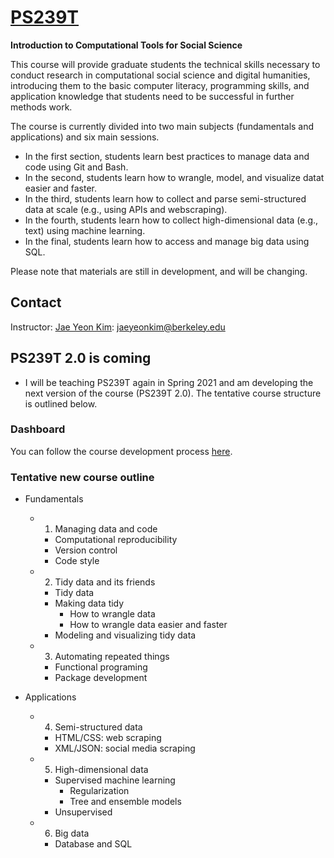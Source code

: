 # [PS239T](http://polisci.berkeley.edu/course/introduction-computational-tools-and-techniques-3)
**Introduction to Computational Tools for Social Science**

This course will provide graduate students the technical skills necessary to conduct research in computational social science and digital humanities, introducing them to the basic computer literacy, programming skills, and application knowledge that students need to be successful in further methods work.

The course is currently divided into two main subjects (fundamentals and applications) and six main sessions. 

- In the first section, students learn best practices to manage data and code using Git and Bash. 
- In the second, students learn how to wrangle, model, and visualize datat easier and faster. 
- In the third, students learn how to collect and parse semi-structured data at scale (e.g., using APIs and webscraping). 
- In the fourth, students learn how to collect high-dimensional data (e.g., text) using machine learning. 
- In the final, students learn how to access and manage big data using SQL. 

Please note that materials are still in development, and will be changing.

## Contact

Instructor: [Jae Yeon Kim](https://jaeyk.github.io/): jaeyeonkim@berkeley.edu

## PS239T 2.0 is coming 

- I will be teaching PS239T again in Spring 2021 and am developing the next version of the course (PS239T 2.0). The tentative course structure is outlined below. 

### Dashboard 

You can follow the course development process [here](https://github.com/jaeyk/PS239T/projects/1).

### Tentative new course outline 

- Fundamentals 
     - 1. Managing data and code 
         - Computational reproducibility 
         - Version control 
         - Code style 
     - 2. Tidy data and its friends  
        - Tidy data 
        - Making data tidy 
            - How to wrangle data  
            - How to wrangle data easier and faster  
        - Modeling and visualizing tidy data 
     - 3. Automating repeated things 
        - Functional programing 
        - Package development 
 
- Applications 
     - 4. Semi-structured data
         - HTML/CSS: web scraping 
         - XML/JSON: social media scraping 
     - 5. High-dimensional data  
         - Supervised machine learning 
             - Regularization 
             - Tree and ensemble models 
        - Unsupervised 
     - 6. Big data 
        - Database and SQL
